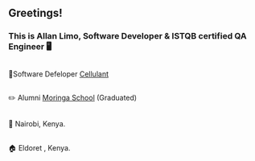 ## Greetings!


### This is Allan Limo, Software Developer &  ISTQB certified QA Engineer :desktop_computer:	
## 

 :briefcase:Software Defeloper <a href="https://www.cellulant.io/" target="_blank">Cellulant</a>

##

 :pencil2:	Alumni <a href="https://moringaschool.com">Moringa School</a> (Graduated)
 
 ##
 

:pushpin:	Nairobi, Kenya.

##

:house:	Eldoret , Kenya.


